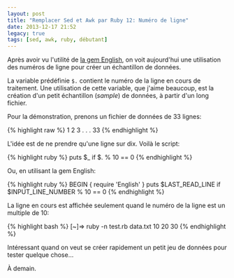 ```yaml
---
layout: post
title: "Remplacer Sed et Awk par Ruby 12: Numéro de ligne"
date: 2013-12-17 21:52
legacy: true
tags: [sed, awk, ruby, débutant]
---
```


Après avoir vu l'utilité de [la gem English](http://lkdjiin.github.io/blog/2013/12/14/remplacer-sed-et-awk-par-ruby-11-la-gem-english/), on voit aujourd'hui une utilisation
des numéros de ligne pour créer un échantillon de données.

<!-- more -->

La variable prédéfinie `$.` contient le numéro de la ligne en cours de
traitement. Une utilisation de cette variable, que j'aime beaucoup, est
la création d'un petit échantillon (*sample*) de données, à partir d'un
long fichier.

Pour la démonstration, prenons un fichier de données de 33 lignes:

{% highlight raw %}
1
2
3
.
.
.
33
{% endhighlight %}

L'idée est de ne prendre qu'une ligne sur dix. Voilà le script:

{% highlight ruby %}
puts $_ if $. % 10 == 0
{% endhighlight %}

Ou, en utilisant la gem English:

{% highlight ruby %}
BEGIN { require 'English' }
puts $LAST_READ_LINE if $INPUT_LINE_NUMBER % 10 == 0
{% endhighlight %}

La ligne en cours est affichée seulement quand le numéro de la ligne est
un multiple de 10:

{% highlight bash %}
[~]⇒ ruby -n test.rb data.txt
10
20
30
{% endhighlight %}

Intéressant quand on veut se créer rapidement un petit jeu de données pour
tester quelque chose…





À demain.


